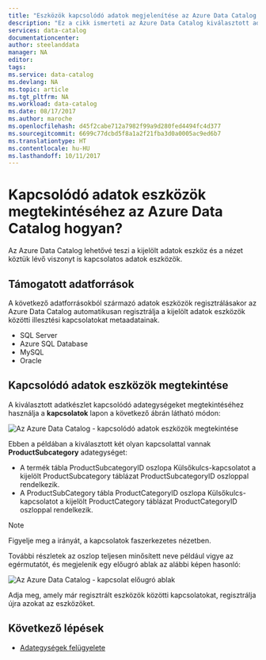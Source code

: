 ```yaml
---
title: "Eszközök kapcsolódó adatok megjelenítése az Azure Data Catalog |} Microsoft Docs"
description: "Ez a cikk ismerteti az Azure Data Catalog kiválasztott adategységet eszközeinek kapcsolódó adatok megjelenítése."
services: data-catalog
documentationcenter: 
author: steelanddata
manager: NA
editor: 
tags: 
ms.service: data-catalog
ms.devlang: NA
ms.topic: article
ms.tgt_pltfrm: NA
ms.workload: data-catalog
ms.date: 08/17/2017
ms.author: maroche
ms.openlocfilehash: d45f2cabe712a7982f99a9d280fed4494fc4d377
ms.sourcegitcommit: 6699c77dcbd5f8a1a2f21fba3d0a0005ac9ed6b7
ms.translationtype: HT
ms.contentlocale: hu-HU
ms.lasthandoff: 10/11/2017
---
```

# <a name="how-to-view-related-data-assets-in-azure-data-catalog"></a>Kapcsolódó adatok eszközök megtekintéséhez az Azure Data Catalog hogyan?
Az Azure Data Catalog lehetővé teszi a kijelölt adatok eszköz és a nézet köztük lévő viszonyt is kapcsolatos adatok eszközök. 

## <a name="supported-data-sources"></a>Támogatott adatforrások 
A következő adatforrásokból származó adatok eszközök regisztrálásakor az Azure Data Catalog automatikusan regisztrálja a kijelölt adatok eszközök közötti illesztési kapcsolatokat metaadatainak. 

- SQL Server
- Azure SQL Database
- MySQL
- Oracle

## <a name="view-related-data-assets"></a>Kapcsolódó adatok eszközök megtekintése
A kiválasztott adatkészlet kapcsolódó adategységeket megtekintéséhez használja a **kapcsolatok** lapon a következő ábrán látható módon: 

![Az Azure Data Catalog - kapcsolódó adatok eszközök megtekintése](media\data-catalog-how-to-view-related-data-assets\relationships-tab.png)

Ebben a példában a kiválasztott két olyan kapcsolattal vannak **ProductSubcategory** adategységet: 

- A termék tábla ProductSubcategoryID oszlopa Külsőkulcs-kapcsolatot a kijelölt ProductSubcategory táblázat ProductSubcategoryID oszloppal rendelkezik. 
- A ProductSubCategory tábla ProductCategoryID oszlopa Külsőkulcs-kapcsolatot a kijelölt ProductCategory táblázat ProductCategoryID oszloppal rendelkezik.

> [!NOTE]
> Figyelje meg a irányát, a kapcsolatok faszerkezetes nézetben.  

További részletek az oszlop teljesen minősített neve például vigye az egérmutatót, és megjelenik egy előugró ablak az alábbi képen hasonló: 

![Az Azure Data Catalog - kapcsolat előugró ablak](media\data-catalog-how-to-view-related-data-assets\relationship-popup.png)

Adja meg, amely már regisztrált eszközök közötti kapcsolatokat, regisztrálja újra azokat az eszközöket.

## <a name="next-steps"></a>Következő lépések
- [Adategységek felügyelete](data-catalog-how-to-manage.md)
